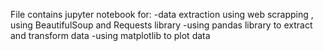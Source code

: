 File contains jupyter notebook for:
-data extraction using web scrapping , using BeautifulSoup and Requests library
-using pandas library to extract and transform data
-using matplotlib to plot data
